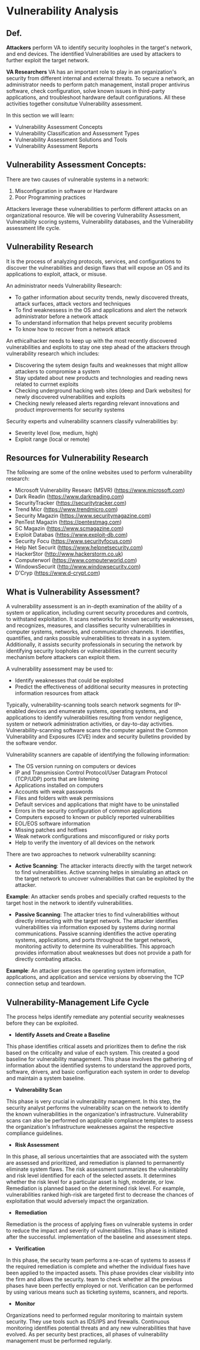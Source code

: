 # Vulnerability Analysis

## Def.

**Attackers** perform VA to identify security loopholes in the target's network, and end devices. The identified Vulnerabilities are used by attackers to further exploit the target network.

**VA Researchers** VA has an important role to play in an organization's security from different internal and external threats.
To secure a network, an administrator needs to perform patch management, install proper antivirus software, check configuration, solve known issues in third-party applications, and troubleshoot hardware default configurations. All these activities together consitutue Vulnerability assessment.

In this section we will learn:
 - Vulnerability Assessment Concepts
 - Vulnerability Classification and Assessment Types
 - Vulnerability Assessment Solutions and Tools
 - Vulnerability Assessment Reports


## Vulnerability Assessment Concepts:

There are two causes of vulnerable systems in a network:
1. Misconfiguration in software or Hardware
2. Poor Programming practices

Attackers leverage these vulnerabilities to perform different attacks on an organizational resource.
We will be covering Vulnerability Assessment, Vulnerability scoring systems, Vulnerability databases, and the Vulnerability assessment life cycle.

## Vulnerability Research

It is the process of analyzing protocols, services, and configurations to discover the vulnerabilities and design flaws that will expose an OS and its applications to exploit, attack, or misuse.

An administrator needs Vulnerability Research:
- To gather information about security trends, newly discovered threats, attack surfaces, attack vectors and techniques
- To find weaknessess in the OS and applications and alert the network administrator before a network attack
- To understand information that helps prevent security problems
- To know how to recover from a network attack

An ethicalhacker needs to keep up with the most recently discovered vulnerabilities and exploits to stay one step ahead of the attackers through vulnerability research which includes:
- Discovering the sytem design faults and weaknesses that might alllow attackers to compromise a system
- Stay updated about new products and technologies and reading news related to currnet exploits
- Checking underground hacking web sites (deep and Dark websites) for newly discovered vulnerabilities and exploits
- Checking newly released alerts regarding relevant innovations and product improverments for security systems

Security experts and vulnerability scanners classify vulnerabilities by:
- Severity level (low, medium, high)
- Exploit range (local or remote)

## Resources for Vulnerability Research

The following are some of the online websites used to perform vulnerability research:

- Microsoft Vulnerability Researc (MSVR) (https://www.microsoft.com)
- Dark Readin (https://www.darkreading.com)
- SecurityTracker (https://securitytracker.com)
- Trend Micr (https://www.trendmicro.com)
- Security Magazin (https://www.securitymagazine.com)
- PenTest Magazin (https://pentestmag.com)
- SC Magazin (https://www.scmagazine.com)
- Exploit Databas (https://www.exploit-db.com)
- Security Focu (https://www.securityfocus.com)
- Help Net Securit (https://www.helpnetsecurity.com)
- HackerStor (http://www.hackerstorm.co.uk)
- Computerworl (https://www.computerworld.com)
- WindowsSecurit (http://www.windowsecurity.com)
- D'Cryp (https://www.d-crypt.com)

## What is Vulnerability Assessment?

A vulnerability assessment is an in-depth examination of the ability of a system or application, including current security procedures and controls, to withstand exploitation. It scans networks for known security weaknesses, and recognizes, measures, and classifies security vulnerabilities in computer systems, networks, and communication channels. It identifies, quantifies, and ranks possible vulnerabilities to threats in a system. Additionally, it assists security professionals in securing the network by identifying security loopholes or vulnerabilities in the current security mechanism before attackers can exploit them.

A vulnerability assessment may be used to:

- Identify weaknesses that could be exploited
- Predict the effectiveness of additional security measures in protecting information resources from attack

Typically, vulnerability-scanning tools search network segments for IP-enabled devices and enumerate systems, operating systems, and applications to identify vulnerabilities resulting from vendor negligence, system or network administration activities, or day-to-day activities. Vulnerability-scanning software scans the computer against the Common Vulnerability and Exposures (CVE) index and security bulletins provided by the software vendor.

Vulnerability scanners are capable of identifying the following information:

- The OS version running on computers or devices
- IP and Transmission Control Protocol/User Datagram Protocol (TCP/UDP) ports that are listening
- Applications installed on computers
- Accounts with weak passwords
- Files and folders with weak permissions
- Default services and applications that might have to be uninstalled
- Errors in the security configuration of common applications
- Computers exposed to known or publicly reported vulnerabilities
- EOL/EOS software information
- Missing patches and hotfixes
- Weak network configurations and misconfigured or risky ports
- Help to verify the inventory of all devices on the network

There are two approaches to network vulnerability scanning:

- **Active Scanning**: The attacker interacts directly with the target network to find vulnerabilities. Active scanning helps in simulating an attack on the target network to uncover vulnerabilities that can be exploited by the attacker.

**Example**: An attacker sends probes and specially crafted requests to the target host in the network to identify vulnerabilities.

- **Passive Scanning**: The attacker tries to find vulnerabilities without directly interacting with the target network. The attacker identifies vulnerabilities via information exposed by systems during normal communications. Passive scanning identifies the active operating systems, applications, and ports throughout the target network, monitoring activity to determine its vulnerabilities. This approach provides information about weaknesses but does not provide a path for directly combating attacks.

**Example**: An attacker guesses the operating system information, applications, and application and service versions by observing the TCP connection setup and teardown.











## Vulnerability-Management Life Cycle

The process helps identify remediate any potential security weaknesses before they can be exploited.


- **Identify Assets and Create a Baseline**

This phase identifies critical assets and prioritizes them to define the risk based on the criticality and value of each system. This created a good baseline for vulnerability management. This phase involves the gathering of information about the identified systems to understand the approved ports, software, drivers, and basic configuration each system in order to develop and maintain a system baseline.

- **Vulnerability Scan**

This phase is very crucial in vulnerability management. In this step, the security analyst performs the vulnerability scan on the network to identify the known vulnerabilities in the organization's infrastructure. Vulnerability scans can also be performed on applicable compliance templates to assess the organization's Infrastructure weaknesses against the respective compliance guidelines.

- **Risk Assessment**

In this phase, all serious uncertainties that are associated with the system are assessed and prioritized, and remediation is planned to permanently eliminate system flaws. The risk assessment summarizes the vulnerability and risk level identified for each of the selected assets. It determines whether the risk level for a particular asset is high, moderate, or low. Remediation is planned based on the determined risk level. For example, vulnerabilities ranked high-risk are targeted first to decrease the chances of exploitation that would adversely impact the organization.

- **Remediation**

Remediation is the process of applying fixes on vulnerable systems in order to reduce the impact and severity of vulnerabilities. This phase is initiated after the successful. implementation of the baseline and assessment steps.

- **Verification**

In this phase, the security team performs a re-scan of systems to assess if the required remediation is complete and whether the individual fixes have been applied to the impacted assets. This phase provides clear visibility into the firm and allows the security. team to check whether all the previous phases have been perfectly employed or not. Verification can be performed by using various means such as ticketing systems, scanners, and reports.

- **Monitor**

Organizations need to performed regular monitoring to maintain system security. They use tools such as IDS/IPS and firewalls. Continuous monitoring identifies potential threats and any new vulnerabilities that have evolved. As per security best practices, all phases of vulnerability management must be performed regularly.

